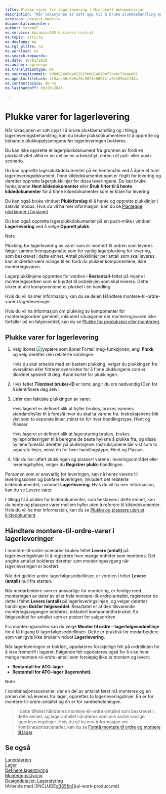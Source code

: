 ```yaml
---
title: Plukke varer for lagerlevering | Microsoft-dokumentasjon
description: "Når lokasjonen er satt opp til å bruke plukkbehandling og i tillegg lagerleveringsbehandling, kan du bruke plukkdokumentene til å opprette og behandle plukkopplysningene før lagerleveringen bokføres."
services: project-madeira
documentationcenter: 
author: SorenGP
ms.service: dynamics365-business-central
ms.topic: article
ms.devlang: na
ms.tgt_pltfrm: na
ms.workload: na
ms.search.keywords: 
ms.date: 10/01/2018
ms.author: sgroespe
ms.translationtype: HT
ms.sourcegitcommit: 9dbd92409ba02281f008246194f3ce0c53e4e001
ms.openlocfilehash: 420aac30c9b9a76c8874e6697cfa0e105bb1744a
ms.contentlocale: nb-no
ms.lasthandoff: 09/28/2018

---
```

# <a name="pick-items-for-warehouse-shipment"></a>Plukke varer for lagerlevering
Når lokasjonen er satt opp til å bruke plukkbehandling og i tillegg lagerleveringsbehandling, kan du bruke plukkdokumentene til å opprette og behandle plukkopplysningene før lagerleveringen bokføres.  

Du kan ikke opprette et lagerplukkdokument fra grunnen av fordi en plukkaktivitet alltid er en del av en arbeidsflyt, enten i et pull- eller push-scenario.  

Du kan opprette lagerplukkdokumenter på en hentemåte ved å åpne et tomt lagerleveringsdokument, finne kildedokumenter som er frigitt for levering og deretter opprette lagerplukklinjer for disse leveringene. Du kan bruke funksjonene **Hent kildedokumenter** eller **Bruk filter til å hente kildedokumenter** for å finne kildedokumenter som er klare for levering.

Du kan også bruke vinduet **Plukkforslag** til å hente og opprette plukklinjer i satsvis modus. Hvis du vil ha mer informasjon, kan du se [Planlegge plukkinger i forslaget](warehouse-how-to-plan-picks-in-worksheets.md)  

Du kan også opprette lagerplukkdokumenter på en push-måte i vinduet **Lagerlevering** ved å velge **Opprett plukk**.  

> [!NOTE]  
>  Plukking for lagerlevering av varer som er montert til ordren som leveres følger samme fremgangsmåte som for vanlig lagerplukking for levering, som beskrevet i dette emnet. Antall plukklinjer per antall som skal leveres, kan imidlertid være mange til én fordi du plukker komponentene, ikke monteringsvaren.  
>   
>  Lagerplukklinjene opprettes for verdien i **Restantall**-feltet på linjene i monteringsordren som er knyttet til ordrelinjen som skal leveres. Dette sikrer at alle komponentene er plukket i én handling.  
>   
>  Hvis du vil ha mer informasjon, kan du se delen Håndtere montere-til-ordre-varer i lagerleveringer.  
>   
>  Hvis du vil ha informasjon om plukking av komponenter for monteringsordrer generelt, inkludert situasjoner der monteringsvaren ikke forfaller på en følgeseddel, kan du se [Plukke for produksjon eller montering](warehouse-how-to-pick-for-production.md).  

## <a name="to-pick-items-for-warehouse-shipment"></a>Plukke varer for lagerlevering  
1.  Velg ikonet ![lyspære som åpner Fortell meg-funksjonen](media/ui-search/search_small.png "Fortell hva du vil gjøre"), angi **Plukk**, og velg deretter den relaterte koblingen.  

    Hvis du skal arbeide med en bestem plukking, velger du plukkingen fra oversikten eller filtrerer oversikten for å finne plukkingene som er tilordnet spesielt til deg. Åpne kortet for plukkingen.  
2.  Hvis feltet **Tilordnet bruker-ID** er tomt, angir du om nødvendig IDen for å identifisere deg selv.  
3.  Utfør den faktiske plukkingen av varer.  

    Hvis lageret er definert slik at hyller brukes, brukes varenes standardhyller til å foreslå hvor du skal ta varene fra. Instruksjonene blir vist som to separate linjer, minst én for hver handlingstype, Hent og Plasser.  

    Hvis lageret er definert slik at lagerstyring brukes, brukes hylleprioriteringen til å beregne de beste hyllene å plukke fra, og disse hyllene foreslås deretter på plukklinjene. Instruksjonene blir vist som to separate linjer, minst én for hver handlingstype, Hent og Plasser.  

4.  Når du har utført plukkingen og plassert varene i leveringsområdet eller leveringshyllen, velger du **Registrer plukk**-handlingen.  

Personen som er ansvarlig for leveringen, kan nå hente varene til leveringssonen og bokføre leveringen, inkludert det relaterte kildedokumentet, i vinduet **Lagerlevering**. Hvis du vil ha mer informasjon, kan du se [Levere varer](warehouse-how-ship-items.md).   

I tillegg til å plukke for kildedokumenter, som beskrives i dette emnet, kan du hente og plassere varer mellom hyller uten å referere til kildedokumenter. Hvis du vil ha mer informasjon, kan du se [Plukke og plassere uten et kildedokument](warehouse-how-to-create-put-aways-from-internal-put-aways.md).  

## <a name="handling-assemble-to-order-items-in-warehouse-shipments"></a>Håndtere montere-til-ordre-varer i lagerleveringer
I montere-til-ordre-scenarier brukes feltet **Levere (antall)** på lagerleveringslinjer til å registrere hvor mange enheter som monteres. Det angitte antallet bokføres deretter som monteringsavgang når lagerleveringen er bokført.

Når det gjelder andre lagerfølgeseddellinjer, er verdien i feltet **Levere (antall)** null fra starten.

Når medarbeidere som er ansvarlige for montering, er ferdige med monteringen av deler av eller hele montere-til-ordre-antallet, registrerer de dette i feltet **Levere (antall)** på lagerleveringslinjen, og velger deretter handlingen **Bokfør følgeseddel**. Resultatet er at den tilsvarende monteringsavgangen bokføres, inkludert komponentforbruket. En følgeseddel for antallet som er postert for salgsordren.

Fra monteringsordren kan du velge **Monter til ordre – lagerfølgeseddellinje** for å få tilgang til lagerfølgeseddellinjen. Dette er praktisk for medarbeidere som vanligvis ikke bruker vinduet **Lagerlevering**.

Når lagerleveringen er bokført, oppdateres forskjellige felt på ordrelinjen for å vise fremdrift i lageret. Følgende felt oppdateres også for å vise hvor mange montere-til-ordre-antall som foreløpig ikke er montert og levert:

- **Restantall for ATO-lager**
- **Restantall for ATO-lager (lagerenhet)**

> [!NOTE]
> I kombinasjonsscenarier, der en del av antallet først må monteres og en annen del må leveres fra lager, opprettes to lagerleveringslinjer. Én er for montere-til-ordre-antallet og én er for varebeholdningen.

> I dette tilfellet håndteres montere-til-ordre-antallet som beskrevet i dette emnet, og lagerantallet håndteres som alle andre vanlige lagerleveringslinjer. Hvis du vil ha mer informasjon om Kombinasjonsscenarier, kan du se [Forstå montere til ordre og montere til lager](assembly-assemble-to-order-or-assemble-to-stock.md).

## <a name="see-also"></a>Se også  
[Lagerstyring](warehouse-manage-warehouse.md)  
[Lager](inventory-manage-inventory.md)  
[Definere lagerstyring](warehouse-setup-warehouse.md)     
[Monteringsstyring](assembly-assemble-items.md)    
[Designdetaljer: Lagerstyring](design-details-warehouse-management.md)  
[Arbeide med [!INCLUDE[d365fin](includes/d365fin_md.md)]](ui-work-product.md)

